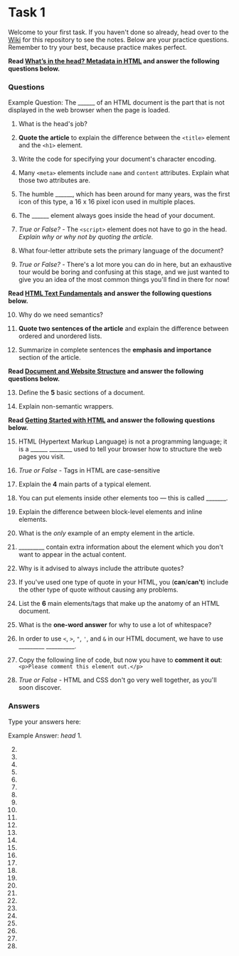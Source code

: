 # Task 1

Welcome to your first task. If you haven't done so already, head over to the [Wiki](https://github.com/ra-coding-club/assignment-1/wiki) for this repository to see the notes. Below are your practice questions. Remember to try your best, because practice makes perfect.

**Read [What’s in the head? Metadata in HTML](https://developer.mozilla.org/en-US/docs/Learn/HTML/Introduction_to_HTML/The_head_metadata_in_HTML) and answer the following questions below.**

### Questions

Example Question: The ______ of an HTML document is the part that is not displayed in the web browser when the page is loaded. 

1. What is the head's job?

2. **Quote the article** to explain the difference between the `<title>` element and the `<h1>` element. 

3. Write the code for specifying your document's character encoding.

4. Many `<meta>` elements include `name` and `content` attributes. Explain what those two attributes are.

5. The humble ______, which has been around for many years, was the first icon of this type, a 16 x 16 pixel icon used in multiple places.

6. The ______ element always goes inside the head of your document.

7. *True or False?* - The `<script>` element does not have to go in the head. *Explain why or why not by quoting the article.*

8. What four-letter attribute sets the primary language of the document?

9. *True or False?* - There's a lot more you can do in here, but an exhaustive tour would be boring and confusing at this stage, and we just wanted to give you an idea of the most common things you'll find in there for now!

**Read [HTML Text Fundamentals](https://developer.mozilla.org/en-US/docs/Learn/HTML/Introduction_to_HTML/HTML_text_fundamentals) and answer the following questions below.**

10. Why do we need semantics?

11. **Quote two sentences of the article** and explain the difference between ordered and unordered lists.

12. Summarize in complete sentences the **emphasis and importance** section of the article.

**Read [Document and Website Structure](https://developer.mozilla.org/en-US/docs/Learn/HTML/Introduction_to_HTML/Document_and_website_structure) and answer the following questions below.**

13. Define the **5** basic sections of a document.

14. Explain non-semantic wrappers.

**Read [Getting Started with HTML](https://developer.mozilla.org/en-US/docs/Learn/HTML/Introduction_to_HTML/Getting_started) and answer the following questions below.**

15. HTML (Hypertext Markup Language) is not a programming language; it is a ______ ________ used to tell your browser how to structure the web pages you visit.

16. *True or False* - Tags in HTML are case-sensitive

17. Explain the **4** main parts of a typical element.

18. You can put elements inside other elements too — this is called _______.

19. Explain the difference between block-level elements and inline elements.

20. What is the *only* example of an empty element in the article.

21. _________ contain extra information about the element which you don't want to appear in the actual content. 

22. Why is it advised to always include the attribute quotes?

23. If you've used one type of quote in your HTML, you (**can**/**can't**) include the other type of quote without causing any problems.

24. List the **6** main elements/tags that make up the anatomy of an HTML document.

25. What is the **one-word answer** for why to use a lot of whitespace?

26. In order to use `<`, `>`, `"`, `'`, and `&` in our HTML document, we have to use _________ __________.

27. Copy the following line of code, but now you have to **comment it out**: ````<p>Please comment this element out.</p>````

28. *True or False* - HTML and CSS don't go very well together, as you'll soon discover.

### Answers
Type your answers here:

Example Answer: *head*
1. 

2. 

3. 

4. 

5. 

6. 

7. 

8. 

9. 

10. 

11. 

12. 

13. 

14.

15. 

16. 

17. 

18. 

19. 

20. 

21. 

22. 

23. 

24. 

25. 

26. 

27. 

28.
